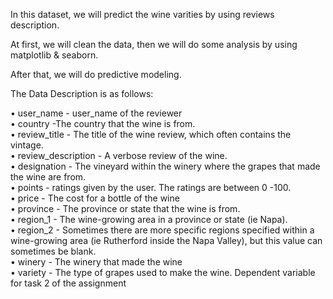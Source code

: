In this dataset, we will predict the wine varities by using reviews description. 

At first, we will clean the data, then we will do some analysis by using matplotlib & seaborn.

After that, we will do predictive modeling.


The Data Description is as follows:  

•	user_name - user_name of the reviewer  
•	country -The country that the wine is from.  
•	review_title - The title of the wine review, which often contains the vintage.  
•	review_description - A verbose review of the wine.  
•	designation - The vineyard within the winery where the grapes that made the wine are from.  
•	points - ratings given by the user. The ratings are between 0 -100.  
•	price - The cost for a bottle of the wine  
•	province - The province or state that the wine is from.  
•	region_1 - The wine-growing area in a province or state (ie Napa).  
•	region_2 - Sometimes there are more specific regions specified within a wine-growing area (ie Rutherford inside the Napa Valley), but this value can sometimes be blank.  
•	winery - The winery that made the wine  
•	variety - The type of grapes used to make the wine. Dependent variable for task 2 of the assignment  
